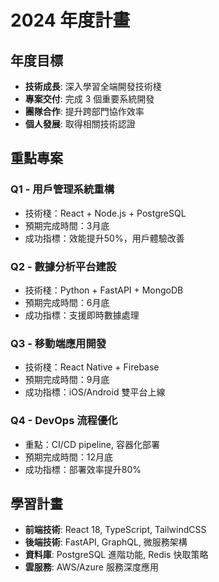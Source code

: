 # 2024 年度計畫

## 年度目標
- **技術成長**: 深入學習全端開發技術棧
- **專案交付**: 完成 3 個重要系統開發
- **團隊合作**: 提升跨部門協作效率
- **個人發展**: 取得相關技術認證

## 重點專案

### Q1 - 用戶管理系統重構
- 技術棧：React + Node.js + PostgreSQL  
- 預期完成時間：3月底
- 成功指標：效能提升50%，用戶體驗改善

### Q2 - 數據分析平台建設
- 技術棧：Python + FastAPI + MongoDB
- 預期完成時間：6月底  
- 成功指標：支援即時數據處理

### Q3 - 移動端應用開發
- 技術棧：React Native + Firebase
- 預期完成時間：9月底
- 成功指標：iOS/Android 雙平台上線

### Q4 - DevOps 流程優化
- 重點：CI/CD pipeline, 容器化部署
- 預期完成時間：12月底
- 成功指標：部署效率提升80%

## 學習計畫
- **前端技術**: React 18, TypeScript, TailwindCSS
- **後端技術**: FastAPI, GraphQL, 微服務架構  
- **資料庫**: PostgreSQL 進階功能, Redis 快取策略
- **雲服務**: AWS/Azure 服務深度應用
